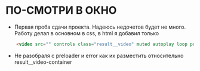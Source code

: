 #  ПО-СМОТРИ В ОКНО

* Первая проба сдачи проекта. Надеюсь недочетов будет не много. Работу делал в основном в css, в html я добавил только 
```html
    <video src="" controls class="result__video" muted autoplay loop poster=""></video>
``` 
* Не разобраля с preloader и error как их разместить относительно result__video-container
